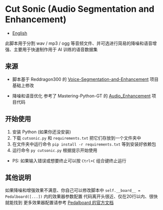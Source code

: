 # Cut Sonic (Audio Segmentation and Enhancement)

- [English](https://github.com/usaginya/mkAppUpInfo/tree/master/python/cutsonic/README_EN.md)

此脚本用于分割 wav / mp3 / ogg 等音频文件、并可选进行简易的降噪和语音增强、主要用于快速制作用于 AI 训练的语音数据集


## 来源

- 脚本基于 Reddragon300 的 [Voice-Segmentation-and-Enhancement](https://github.com/Reddragon300/Voice-Segmentation-and-Enhancement) 项目基础上修改

- 降噪和语音优化 参考了 Mastering-Python-GT 的 [Audio_Enhancement](https://github.com/Mastering-Python-GT/Audio_Enhancement) 项目代码


## 开始使用

1. 安装 Python (如果你还没安装)
2. 下载 `cutsonic.py` 和 `requirements.txt` 把它们存放到一个文件夹中
3. 在文件夹中运行命令 `pip install -r requirements.txt` 等到安装好依赖包
4. 运行命令 `py cutsonic.py` 根据提示开始使用

- PS: 如果输入错误或想要终止可以按 `Ctrl+C` 组合键终止运行


## 其他说明

如果降噪和增强效果不满意、你自己可以修改脚本中 `self.__board__ = Pedalboard([...])` 内的效果器参数配置
代码离开头很近、仅在20行以内、很快就能找到
更多效果器配置请参考 [Pedalboard 的官方文档](https://spotify.github.io/pedalboard/index.html)
